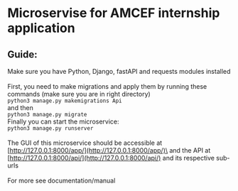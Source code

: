 # Microservise for AMCEF internship application

## Guide:
Make sure you have Python, Django, fastAPI and requests modules installed \
\
First, you need to make migrations and apply them by running these commands 
(make sure you are in right directory)\
`python3 manage.py makemigrations Api`\
and then \
`python3 manage.py migrate`\
Finally you can start the microservice:\
`python3 manage.py runserver`\
\
The GUI of this microservice should be accessible at [http://127.0.0.1:8000/app/](http://127.0.0.1:8000/app/)\
and the API at [http://127.0.0.1:8000/api/](http://127.0.0.1:8000/api/) and its respective sub-urls\
\
For more see documentation/manual 
